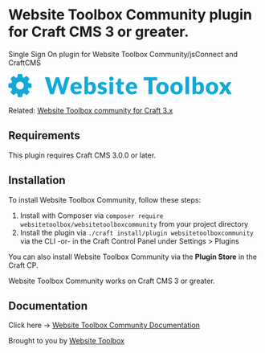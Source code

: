 # Website Toolbox Community plugin for Craft CMS 3 or greater.

Single Sign On plugin for Website Toolbox Community/jsConnect and CraftCMS

![Screenshot](./docs/img/plugin-logo.png)

Related: [Website Toolbox community for Craft 3.x](https://github.com/webtoolbox/craftcms-plugin)

## Requirements

This plugin requires Craft CMS 3.0.0 or later.

## Installation

To install Website Toolbox Community, follow these steps:

1. Install with Composer via `composer require websitetoolbox/websitetoolboxcommunity` from your project directory
2. Install the plugin via `./craft install/plugin websitetoolboxcommunity` via the CLI -or- in the Craft Control Panel under Settings > Plugins

You can also install Website Toolbox Community via the **Plugin Store** in the Craft CP.

Website Toolbox Community works on Craft CMS 3 or greater.

## Documentation

Click here -> [Website Toolbox Community Documentation](https://websitetoolbox.com/plugins/websitetoolboxforum/documentation)

Brought to you by [Website Toolbox](https://websitetoolbox.com)
